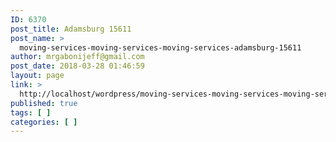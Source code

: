 ```yaml
---
ID: 6370
post_title: Adamsburg 15611
post_name: >
  moving-services-moving-services-moving-services-adamsburg-15611
author: mrgabonijeff@gmail.com
post_date: 2018-03-28 01:46:59
layout: page
link: >
  http://localhost/wordpress/moving-services-moving-services-moving-services-adamsburg-15611/
published: true
tags: [ ]
categories: [ ]
---
```

